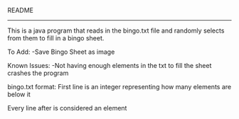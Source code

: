 README
______________________

This is a java program that reads in the bingo.txt file and randomly selects from them to fill in a bingo sheet.

To Add:
	-Save Bingo Sheet as image

Known Issues:
	-Not having enough elements in the txt to fill the sheet crashes the program

bingo.txt format:
First line is an integer representing how many elements are below it

Every line after is considered an element